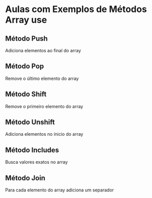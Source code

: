 # Aulas com Exemplos de Métodos Array use

## Método Push

Adiciona elementos ao final do array

## Método Pop

Remove o último elemento do array

## Método Shift

Remove o primeiro elemento do array

## Método Unshift

Adiciona elementos no ínicio do array

## Método Includes 

Busca valores exatos no array

## Método Join

Para cada elemento do array adiciona um separador